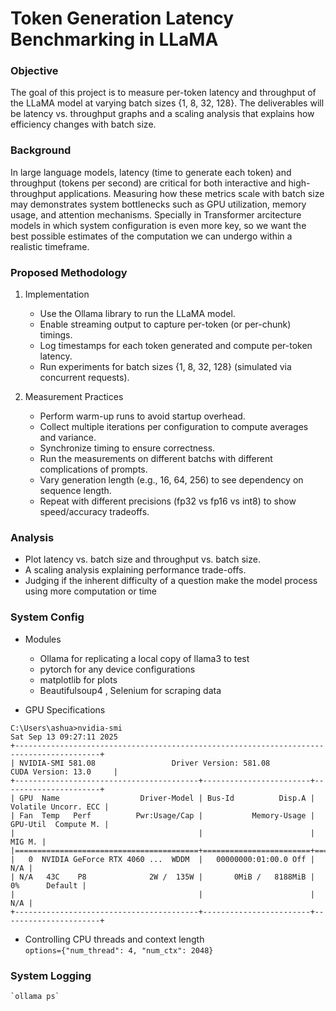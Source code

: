 # Token Generation Latency Benchmarking in LLaMA

### Objective
The goal of this project is to measure per-token latency and throughput of the LLaMA model at varying batch sizes {1, 8, 32, 128}. The deliverables will be latency vs. throughput graphs and a scaling analysis that explains how efficiency changes with batch size.

### Background
In large language models, latency (time to generate each token) and throughput (tokens per second) are critical for both interactive and high-throughput applications. Measuring how these metrics scale with batch size may demonstrates system bottlenecks such as GPU utilization, memory usage, and attention mechanisms. Specially in Transformer arcitecture models in which system configuration is even more key, so we want the best possible estimates of the computation we can undergo within a realistic timeframe.

### Proposed Methodology

1. Implementation
    - Use the Ollama library to run the LLaMA model.
    - Enable streaming output to capture per-token (or per-chunk) timings.
    - Log timestamps for each token generated and compute per-token latency.
    - Run experiments for batch sizes {1, 8, 32, 128} (simulated via concurrent requests).

2. Measurement Practices
    - Perform warm-up runs to avoid startup overhead.
    - Collect multiple iterations per configuration to compute averages and variance.
    - Synchronize timing to ensure correctness.
    - Run the measurements on different batchs with different complications of prompts.
    - Vary generation length (e.g., 16, 64, 256) to see dependency on sequence length.
    - Repeat with different precisions (fp32 vs fp16 vs int8) to show speed/accuracy tradeoffs.

### Analysis

- Plot latency vs. batch size and throughput vs. batch size.
- A scaling analysis explaining performance trade-offs.
- Judging if the inherent difficulty of a question make the model process using more computation or time

### System Config

- Modules
    - Ollama for replicating a local copy of llama3 to test
    - pytorch for any device configurations
    - matplotlib for plots
    - Beautifulsoup4 , Selenium for scraping data

- GPU Specifications

```
C:\Users\ashua>nvidia-smi  
Sat Sep 13 09:27:11 2025  
+-----------------------------------------------------------------------------------------+  
| NVIDIA-SMI 581.08                 Driver Version: 581.08         CUDA Version: 13.0     |  
+-----------------------------------------+------------------------+----------------------+  
| GPU  Name                  Driver-Model | Bus-Id          Disp.A | Volatile Uncorr. ECC |  
| Fan  Temp   Perf          Pwr:Usage/Cap |           Memory-Usage | GPU-Util  Compute M. |  
|                                         |                        |               MIG M. |  
|=========================================+========================+======================|  
|   0  NVIDIA GeForce RTX 4060 ...  WDDM  |   00000000:01:00.0 Off |                  N/A |  
| N/A   43C    P8              2W /  135W |       0MiB /   8188MiB |      0%      Default |  
|                                         |                        |                  N/A |  
+-----------------------------------------+------------------------+----------------------+  
```
- Controlling CPU threads and context length  
    `options={"num_thread": 4, "num_ctx": 2048}`


### System Logging
    `ollama ps`